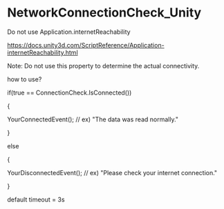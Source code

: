 # NetworkConnectionCheck_Unity

 Do not use Application.internetReachability
 
 https://docs.unity3d.com/ScriptReference/Application-internetReachability.html
 
 Note: Do not use this property to determine the actual connectivity.


how to use?

if(true == ConnectionCheck.IsConnected())

{

   YourConnectedEvent(); // ex) "The data was read normally."
   
}

else

{

   YourDisconnectedEvent(); // ex) "Please check your internet connection."
   
}


default timeout = 3s

